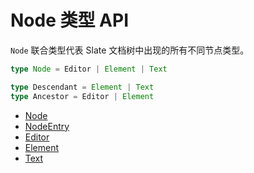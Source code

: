# Node 类型 API

`Node` 联合类型代表 Slate 文档树中出现的所有不同节点类型。

```typescript
type Node = Editor | Element | Text

type Descendant = Element | Text
type Ancestor = Editor | Element
```

- [Node](./node.md)
- [NodeEntry](./node-entry.md)
- [Editor](./editor.md)
- [Element](./element.md)
- [Text](./text.md)
